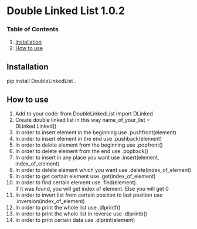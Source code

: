 
# Double Linked List 1.0.2

### Table of Contents

1. [Installation](#installation)
2. [How to use](#htu)

## Installation <a name="installation"></a>
pip install DoubleLinkedList .<br/>

## How to use <a name="htu"></a>
1. Add to your code: from DoubleLinkedList import DLinked<br/>
2. Create double linked list in this way name_of_your_list = DLinked.Linked()<br/>
3. In order to insert element in the beginning use .pushfront(element)<br/>
4. In order to insert element in the end use .pushback(element)<br/>
5. In order to delete element from the beginning use .popfront()<br/>
6. In order to delete element from the end use .popback()<br/>
7. In order to insert in any place you want use .insert(element, index_of_element)<br/>
8. In order to delete element which you want use .delete(index_of_element)<br/>
9. In order to get certain element use .get(index_of_element)<br/>
10. In order to find certain element use .find(element).<br/> If it was found, you will get index of element. Else you will get 0<br/>
11. In order to invert list from certain position to last position use .inversion(index_of_element)
12. In order to print the whole list use .dlprintf()<br/>
13. In order to print the whole list in reverse use .dlprintb()<br/>
14. In order to print certain data use .dlprint(element)
